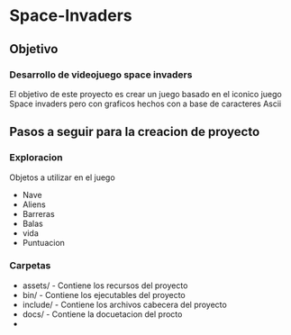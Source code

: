 # Space-Invaders

## Objetivo

### Desarrollo de videojuego space invaders

El objetivo de este proyecto es crear un juego basado en el iconico juego Space invaders pero con graficos hechos con a base de caracteres Ascii

## Pasos a seguir para la creacion de proyecto

### Exploracion
Objetos a utilizar en el juego
* Nave
* Aliens
* Barreras
* Balas
* vida
* Puntuacion

### Carpetas
- assets/ - Contiene los recursos del proyecto
- bin/ - Contiene los ejecutables del proyecto
- include/ - Contiene los archivos cabecera del proyecto
- docs/ - Contiene la docuetacion del procto
-
